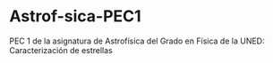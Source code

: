 # Astrof-sica-PEC1
PEC 1 de la asignatura de Astrofísica del Grado en Física de la UNED: Caracterización de estrellas
